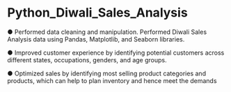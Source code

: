 # Python_Diwali_Sales_Analysis
●	Performed data cleaning and manipulation. Performed Diwali Sales Analysis data using Pandas, Matplotlib, and Seaborn libraries.

●	Improved customer experience by identifying potential customers across different states, occupations, genders, and age groups.

●	Optimized sales by identifying most selling product categories and products, which can help to plan inventory and hence meet the demands

